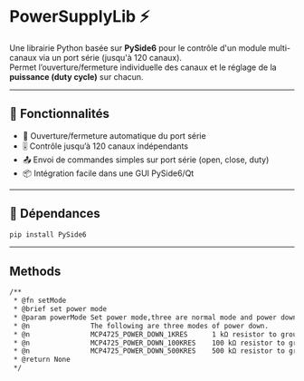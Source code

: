 # PowerSupplyLib ⚡

Une librairie Python basée sur **PySide6** pour le contrôle d'un module multi-canaux via un port série (jusqu'à 120 canaux).  
Permet l’ouverture/fermeture individuelle des canaux et le réglage de la **puissance (duty cycle)** sur chacun.

---

## 🚀 Fonctionnalités

- 🔌 Ouverture/fermeture automatique du port série
- 🎚️ Contrôle jusqu’à 120 canaux indépendants
- 📤 Envoi de commandes simples sur port série (open, close, duty)
- 📦 Intégration facile dans une GUI PySide6/Qt

---

## 🧱 Dépendances

```bash
pip install PySide6
```
---

## Methods

```bash
/**
 * @fn setMode
 * @brief set power mode 
 * @param powerMode Set power mode,three are normal mode and power down mode.
 * @n               The following are three modes of power down.
 * @n               MCP4725_POWER_DOWN_1KRES      1 kΩ resistor to ground
 * @n               MCP4725_POWER_DOWN_100KRES    100 kΩ resistor to ground
 * @n               MCP4725_POWER_DOWN_500KRES    500 kΩ resistor to ground
 * @return None
 */
```

